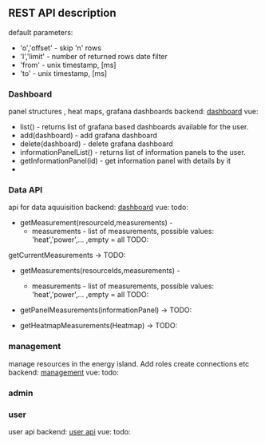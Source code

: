 ## REST API description
default parameters:
- 'o','offset' - skip 'n' rows
- 'l','limit' - number of returned rows
date filter
- 'from' - unix timestamp, [ms]
- 'to' - unix timestamp, [ms]

### Dashboard
panel structures , heat maps, grafana dashboards
backend: [dashboard](./api/dashboard.md)
vue:
* list() - returns list of grafana based dashboards available for the user. 
* add(dashboard) - add grafana dashboard
* delete(dashboard) - delete grafana  dashboard
* informationPanelList() - returns list of information panels to the user. 
* getInformationPanel(id) - get information panel with details by it
* 
<!-- * listHeatMap  - returns list of grafana based dashboards to the user. 
* getHeatMap(id) -  get heatmap by id
* addHeatMap(heatmap) -->
      
### Data API
api for data aquuisition
backend: [dashboard](./api/data.md)
vue: todo:
* getMeasurement(resourceId,measurements) -
    * measurements - list of measurements, possible values: 'heat','power',...  ,empty = all TODO:

getCurrentMeasurements -> TODO:

* getMeasurements(resourceIds,measurements) -
    * measurements - list of measurements, possible values: 'heat','power',...  ,empty = all TODO:

* getPanelMeasurements(informationPanel)  -> TODO:
* getHeatmapMeasurements(Heatmap)  -> TODO:

### management
manage resources in the energy island. Add roles create connections etc
backend: [management](./api/management.md)
vue: todo:


### admin

### user
user api
backend: [user api](./api/userapi.md)
vue: todo: